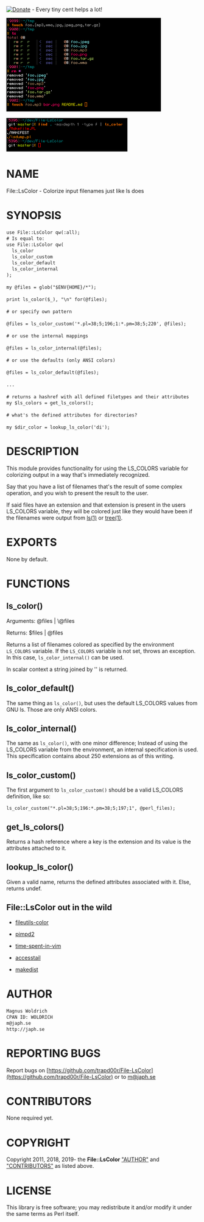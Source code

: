 [![Donate](https://img.shields.io/badge/Donate-PayPal-green.svg)](https://www.paypal.com/cgi-bin/webscr?cmd=_donations&business=65SFZJ25PSKG8&currency_code=SEK&source=url) - Every tiny cent helps a lot!

![lscolor_rm](/extra/ls_color_rm.png)

![lscolor_find](/extra/ls_color_find.png)


# NAME

File::LsColor - Colorize input filenames just like ls does

# SYNOPSIS

    use File::LsColor qw(:all);
    # Is equal to:
    use File::LsColor qw(
      ls_color
      ls_color_custom
      ls_color_default
      ls_color_internal
    );

    my @files = glob("$ENV{HOME}/*");

    print ls_color($_), "\n" for(@files);

    # or specify own pattern

    @files = ls_color_custom('*.pl=38;5;196;1:*.pm=38;5;220', @files);

    # or use the internal mappings

    @files = ls_color_internal(@files);

    # or use the defaults (only ANSI colors)

    @files = ls_color_default(@files);

    ...

    # returns a hashref with all defined filetypes and their attributes
    my $ls_colors = get_ls_colors();

    # what's the defined attributes for directories?

    my $dir_color = lookup_ls_color('di');


# DESCRIPTION

This module provides functionality for using the LS\_COLORS variable for
colorizing output in a way that's immediately recognized.

Say that you have a list of filenames that's the result of some complex
operation, and you wish to present the result to the user.

If said files have an extension and that extension is present in the users
LS\_COLORS variable, they will be colored just like they would have been if the
filenames were output from [ls(1)](http://man.he.net/man1/ls) or [tree(1)](http://man.he.net/man1/tree).

# EXPORTS

None by default.

# FUNCTIONS

## ls\_color()

Arguments: @files | \\@files

Returns:   $files | @files

Returns a list of filenames colored as specified by the environment `LS_COLORS`
variable. If the `LS_COLORS` variable is not set, throws an exception.
In this case, `ls_color_internal()` can be used.

In scalar context a string joined by '' is returned.

## ls\_color\_default()

The same thing as `ls_color()`, but uses the default LS\_COLORS values from GNU
ls. Those are only ANSI colors.

## ls\_color\_internal()

The same as `ls_color()`, with one minor difference; Instead of using the
LS\_COLORS variable from the environment, an internal specification is used.
This specification contains about 250 extensions as of this writing.

## ls\_color\_custom()

The first argument to `ls_color_custom()` should be a valid LS\_COLORS
definition, like so:

    ls_color_custom("*.pl=38;5;196:*.pm=38;5;197;1", @perl_files);

## get\_ls\_colors()

Returns a hash reference where a key is the extension and its value is the
attributes attached to it.

## lookup\_ls\_color()

Given a valid name, returns the defined attributes associated with it.
Else, returns undef.


## File::LsColor out in the wild

* [fileutils-color](https://github.com/trapd00r/fileutils-color)

* [pimpd2](https://github.com/trapd00r/pimpd2)

* [time-spent-in-vim](https://github.com/trapd00r/time-spent-in-vim)

* [accesstail](https://github.com/trapd00r/accesstail)

* [makedist](https://github.com/trapd00r/makedist)


# AUTHOR

    Magnus Woldrich
    CPAN ID: WOLDRICH
    m@japh.se
    http://japh.se

# REPORTING BUGS

Report bugs on [https://github.com/trapd00r/File-LsColor](https://github.com/trapd00r/File-LsColor) or to m@japh.se

# CONTRIBUTORS

None required yet.

# COPYRIGHT

Copyright 2011, 2018, 2019- the **File::LsColor** ["AUTHOR"](#author) and
["CONTRIBUTORS"](#contributors) as listed above.

# LICENSE

This library is free software; you may redistribute it and/or modify it under
the same terms as Perl itself.
